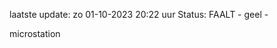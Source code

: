 laatste update: 
zo 01-10-2023 20:22   uur 
Status: FAALT - geel - 
<div class="service Y">microstation</div>